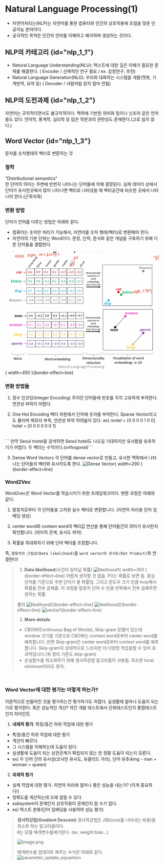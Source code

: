 # Natural Language Processing(1)
- 자연어처리는(NLP)는 자연어를 통한 컴퓨터와 인간의 상호작용에 초점을 맞춘 인공지능 분야이다.
- 궁극적인 목적은 인간의 언어를 이해하고 해석하며 생성하는 것이다.

## NLP의 카테고리 {id="nlp_1_1"}
- Natural Language Understanding(NLU): 텍스트에 대한 깊은 이해가 필요한 문제를 해결한다.
  ( Encoder / 선제적인 연구 필요 / ex. 감정연구, 추천)
- Natural Language Generation(NLG): 우리와 대화하는 시스템을 개발(챗봇, 기계번역, 요약 등)
  ( Decoder / 사람처럼 된지 얼마 안됨)


## NLP의 도전과제 {id="nlp_1_2"}
자연어는 규칙적이면서도 불규칙적이다. 맥락에 기반한 의미와 밈이나 신조어 같은 언어들도 있다.
언어학, 통계학, 심리학 등 많은 학문과의 관련성도 존재한다.(고로 쉽지 않다.)


## Word Vector {id="nlp_1_3"}
문자를 숫자형태의 벡터로 변환하는 것
### **철학**
"Distributional semantics"<br/>
한 단어의 의미는 주변에 빈번히 나타나는 단어들에 의해 결정된다. 실제 데이터 상에서 단어가 유사한곳에서 많이 나타나면 벡터로 나타냈을 때 벡터공간에 비슷한 곳에서 나타나야 한다.(근묵자흑)
### **변환 방법**
단어가 언어를 다루는 방법은 아래와 같다.
- 컴퓨터는 숫자만 처리가 가능해서, 자연어를 숫자 형태(벡터)로 변환해야 한다.
- 자연어의 기본 단위는 Word이다. 문장, 단락, 문서와 같은 개념을 구축하기 위해 다른 단어들을 결합한다.

![Word 분포도](./images/nlp/word_poisition.png){ width=450 }{border-effect=line}

### **변환 방법들**
1. 정수 인코딩(Integer Encoding)
주어진 단어들에 번호를 각각 고유하게 부여한다. 연관성 파악이 어렵다.

2. One Hot Encoding
벡터 차원에서 단어에 숫자를 부여한다. Sparse Vector라고도 불리며 메모리 부족, 연관성 파악 어려움이 있다.
ex) motel = [0 0 0 0 1 0 0]
   hotel = [0 0 0 0 0 0 1]
<br/>
```  만약 Seoul motel을 검색하면 Seoul hotel도 나오길 기대하지만 유사함을 유추하기가 어렵다. 두 벡터는 수직이다.(orthogonal)```

3. Dense Word Vectors
각 단어를 dense vector로 만들고, 유사한 맥락에서 나타나는 단어들의 벡터와 유사하도록 한다.
![Dense Vector](./images/nlp/dense_vector.png){ width=290 }{border-effect=line}

### **Word2Vec**
Word2vec은 Word Vector를 학습시키기 위한 프레임워크이다.
변환 과정은 아래와 같다.
1. 말뭉치로부터 각 단어들을 고차원 실수 벡터로 변환합니다.
(자연어 처리용 단어 임베딩 생성)

2. center word와 context word의 벡터값 연산을 통해 단어들간의 의미가 유사한지 확인합니다.
(의미적 관계, 유사도 파악)
3. 확률을 최대화하기 위해 단어 벡터를 조정합니다.

즉, `말뭉치의 근접성(Data likelihood)`을 `word vector의 유사도(Dot Product)`와 연결한다!

> 1. **Data likelihood**(사건이 일어날 확률)
>    ![likelihood1](./images/nlp/likelihood1.png){ width=350 }{border-effect=line}
> 어렵게 생각할 것 없음. P()는 확률로 보면 됨. 중심 단어를 기준으로 주변 단어가 올 확률임. 그리고 윈도우 크기 만큼 loop해서 확률을 전부 곱해줌. 이 과정을 말뭉치 단어 수 만큼 반복해서 전부 곱해주면 원하는 확률.
> 
> 풀이
>    ![likelihood2](./images/nlp/likelihood2.png){border-effect=line}
>    ![likelihood2](./images/nlp/likelihood3.png){border-effect=line}
>    ![vector1](./images/nlp/vector1.png){border-effect=line}
> 
> 2. **More details**
> - CBOW(Continuous Bag of Words), Skip-gram 모델이 있는데 window 크기를 기준으로 CBOW는 context word로부터 center word를 예측합니다. 반면 Skip-gram은 center word로부터 context word를 예측합니다.
> Skip-gram이 상대적으로 느리지만 더 다양한 학습을할 수 있어 효과적입니다.(위 정리 기준도 skip-gram)
> - 손실함수를 최소화하기 위해 경사하강법 알고리즘이 사용됨. 최소한 local minimum이라도 찾자.

<br>

### **Word Vector에 대한 평가는 어떻게 하는가?**
이론적으로 만들어진 것을 평가하는건 평가하기도 어렵다. 실생활에 얼마나 도움이 되는가로 평가한다. 혹은 성능적인 개선?
약간 개발 테스트에서 단위테스트인지 통합테스트인지 차이인듯.

1. **내재적 평가**: 특정/중간 하위 작업에 대한 평가
- 특정/중간 하위 작업에 대한 평가
- 계산이 빠르다.
- 그 시스템을 이해하는데 도움이 된다.
- 실생활에 도움이 되는 상관관계가 확립되지 않는 한 정말 도움이 되는지 모른다.
- ex) 두 단어 간의 유사성(코사인 유사도, 유클리드 거리), 단어 유추(king - man + woman = queen)

2. **외재적 평가**
- 실제 작업에 대한 평가. 자연어 처리에 얼마나 좋은 성능을 내는가? (이게 중요하다!)
- 정확도를 계산하는데 오래 걸릴 수 있다.
- subsystem이 문제인지 상호작용이 문제인지 알 수가 없다.
- ex) 텍스트 분류(단어 임베딩을 사용하여 성능 평가)

> **경사하강법(Gradient Descent)**
> 경사하강법은 J(𝜃)(cost를 나타내는 비용)을 최소화 하는 알고리즘이다.<br>
> 𝜃는 모델 매개변수를얘기한다. (ex. weight bias...)
> 
> ![image.png](./images/image.png)
> 
> 매개변수를 업데이트 해주는 수식은 아래와 같다.
> ![parameter_update_equantion](./images/parameter_update_equantion.png)

<br>